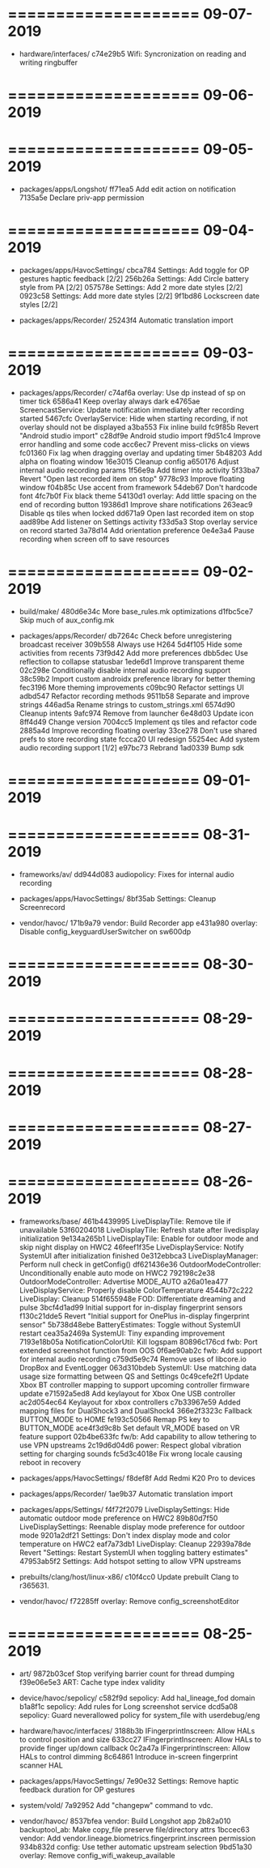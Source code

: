 ====================
     09-07-2019
====================


   * hardware/interfaces/
c74e29b5 Wifi: Syncronization on reading and writing ringbuffer

====================
     09-06-2019
====================


====================
     09-05-2019
====================


   * packages/apps/Longshot/
ff71ea5 Add edit action on notification
7135a5e Declare priv-app permission

====================
     09-04-2019
====================


   * packages/apps/HavocSettings/
cbca784 Settings: Add toggle for OP gestures haptic feedback [2/2]
256b26a Settings: Add Circle battery style from PA [2/2]
057578e Settings: Add 2 more date styles [2/2]
0923c58 Settings: Add more date styles [2/2]
9f1bd86 Lockscreen date styles [2/2]

   * packages/apps/Recorder/
25243f4 Automatic translation import

====================
     09-03-2019
====================


   * packages/apps/Recorder/
c74af6a overlay: Use dp instead of sp on timer tick
6586a41 Keep overlay always dark
e4765ae ScreencastService: Update notification immediately after recording started
5467cfc OverlayService: Hide when starting recording, if not overlay should not be displayed
a3ba553 Fix inline build
fc9f85b Revert "Android studio import"
c28df9e Android studio import
f9d51c4 Improve error handling and some code
acc6ec7 Prevent miss-clicks on views
fc01360 Fix lag when dragging overlay and updating timer
5b48203 Add alpha on floating window
16e3015 Cleanup config
a650176 Adjust internal audio recording params
1f56e9a Add timer into activity
5f33ba7 Revert "Open last recorded item on stop"
9778c93 Improve floating window
f04b85c Use accent from framework
54deb67 Don't hardcode font
4fc7b0f Fix black theme
54130d1 overlay: Add little spacing on the end of recording button
19386d1 Improve share notifications
263eac9 Disable qs tiles when locked
dd671a9 Open last recorded item on stop
aad89be Add listener on Settings activity
f33d5a3 Stop overlay service on record started
3a78d14 Add orientation preference
0e4e3a4 Pause recording when screen off to save resources

====================
     09-02-2019
====================


   * build/make/
480d6e34c More base_rules.mk optimizations
d1fbc5ce7 Skip much of aux_config.mk

   * packages/apps/Recorder/
db7264c Check before unregistering broadcast receiver
309b558 Always use H264
5d4f105 Hide some activities from recents
73f9d42 Add more preferences
dbb5dec Use reflection to collapse statusbar
1ede6d1 Improve transparent theme
02c298e Conditionally disable internal audio recording support
38c59b2 Import custom androidx preference library for better theming
fec3196 More theming improvements
c09bc90 Refactor settings UI
adbd547 Refactor recording methods
9511b58 Separate and improve strings
446ad5a Rename strings to custom_strings.xml
6574d90 Cleanup intents
9afc974 Remove from launcher
6e48d03 Update icon
8ff4d49 Change version
7004cc5 Implement qs tiles and refactor code
2885a4d Improve recording floating overlay
33ce278 Don't use shared prefs to store recording state
fccca20 UI redesign
55254ec Add system audio recording support [1/2]
e97bc73 Rebrand
1ad0339 Bump sdk

====================
     09-01-2019
====================


====================
     08-31-2019
====================


   * frameworks/av/
dd944d083 audiopolicy: Fixes for internal audio recording

   * packages/apps/HavocSettings/
8bf35ab Settings: Cleanup Screenrecord

   * vendor/havoc/
171b9a79 vendor: Build Recorder app
e431a980 overlay: Disable config_keyguardUserSwitcher on sw600dp

====================
     08-30-2019
====================


====================
     08-29-2019
====================


====================
     08-28-2019
====================


====================
     08-27-2019
====================


====================
     08-26-2019
====================


   * frameworks/base/
461b4439995 LiveDisplayTile: Remove tile if unavailable
53f60204018 LiveDisplayTile: Refresh state after livedisplay initialization
9e134a265b1 LiveDisplayTile: Enable for outdoor mode and skip night display on HWC2
46feef1f35e LiveDisplayService: Notify SystemUI after initialization finished
0e312ebbca3 LiveDisplayManager: Perform null check in getConfig()
df621436e36 OutdoorModeController: Unconditionally enable auto mode on HWC2
792198c2e38 OutdoorModeController: Advertise MODE_AUTO
a26a01ea477 LiveDisplayService: Properly disable ColorTemperature
4544b72c222 LiveDisplay: Cleanup
514f655948e FOD: Differentiate dreaming and pulse
3bcf4d1ad99 Initial support for in-display fingerprint sensors
f130c21dde5 Revert "Initial support for OnePlus in-display fingerprint sensor"
5b738d48ebe BatteryEstimates: Toggle without SystemUI restart
cea35a2469a SystemUI: Tiny expanding improvement
7193e18b05a NotificationColorUtil: Kill logspam
80896c176cd fwb: Port extended screenshot function from OOS
0f6ae90ab2c fwb: Add support for internal audio recording
c759d5e9c74 Remove uses of libcore.io DropBox and EventLogger
063d310bdeb SystemUI: Use matching data usage size formatting between QS and Settings
0c49cefe2f1 Update Xbox BT controller mapping to support upcoming controller firmware update
e71592a5ed8 Add keylayout for Xbox One USB controller
ac2d054ec64 Keylayout for xbox controllers
c7b33967e59 Added mapping files for DualShock3 and DualShock4
366e2f3323c Fallback BUTTON_MODE to HOME
fe193c50566 Remap PS key to BUTTON_MODE
ace4f3d9c8b Set default VR_MODE based on VR feature support
02b4be633fc fw/b: Add capability to allow tethering to use VPN upstreams
2c19d6d04d6 power: Respect global vibration setting for charging sounds
fc5d3c4018e Fix wrong locale causing reboot in recovery

   * packages/apps/HavocSettings/
f8def8f Add Redmi K20 Pro to devices

   * packages/apps/Recorder/
1ae9b37 Automatic translation import

   * packages/apps/Settings/
f4f72f2079 LiveDisplaySettings: Hide automatic outdoor mode preference on HWC2
89b80d7f50 LiveDisplaySettings: Reenable display mode preference for outdoor mode
9201a2df21 Settings: Don't index display mode and color temperature on HWC2
eaf7a73db1 LiveDisplay: Cleanup
22939a78de Revert "Settings: Restart SystemUI when toggling battery estimates"
47953ab5f2 Settings: Add hotspot setting to allow VPN upstreams

   * prebuilts/clang/host/linux-x86/
c10f4cc0 Update prebuilt Clang to r365631.

   * vendor/havoc/
f72285ff overlay: Remove config_screenshotEditor

====================
     08-25-2019
====================

   * art/
9872b03cef Stop verifying barrier count for thread dumping
f39e06e5e3 ART: Cache type index validity

   * device/havoc/sepolicy/
c582f9d sepolicy: Add hal_lineage_fod domain
b1a8f1c sepolicy: Add rules for Long screenshot service
dcd5a08 sepolicy: Guard neverallowed policy for system_file with userdebug/eng

   * hardware/havoc/interfaces/
3188b3b IFingerprintInscreen: Allow HALs to control position and size
633cc27 IFingerprintInscreen: Allow HALs to provide finger up/down callback
0c2a47a IFingerprintInscreen: Allow HALs to control dimming
8c64861 Introduce in-screen fingerprint scanner HAL

   * packages/apps/HavocSettings/
7e90e32 Settings: Remove haptic feedback duration for OP gestures

   * system/vold/
7a92952 Add "changepw" command to vdc.

   * vendor/havoc/
8537bfea vendor: Build Longshot app
2b82a010 backuptool_ab: Make copy_file preserve file/directory attrs
1bccec63 vendor: Add vendor.lineage.biometrics.fingerprint.inscreen permission
934b832d config: Use tether automatic upstream selection
9bd51a30 overlay: Remove config_wifi_wakeup_available



